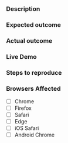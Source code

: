 ### Description
<!-- Example: The `vaadin-split-layout` element throws an error when the second child isn't visible. -->

### Expected outcome
<!-- Example: `vaadin-split-layout` should show only one element without split panel. -->

### Actual outcome
<!-- Example: `vaadin-split-layout` throws error. -->

### Live Demo
<!-- The template, click "Remix This" to edit it: https://glitch.com/edit/#!/vaadin-split-layout-demo -->

### Steps to reproduce
<!-- Example
1. Put a `vaadin-split-layout` element in the page.
2. Add two children to it, one visible and another one invisible.
-->

### Browsers Affected
<!-- Check all that apply -->
- [ ] Chrome
- [ ] Firefox
- [ ] Safari
- [ ] Edge
- [ ] iOS Safari
- [ ] Android Chrome
